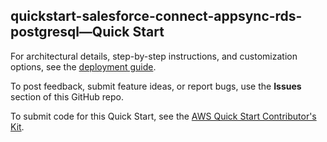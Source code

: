
## quickstart-salesforce-connect-appsync-rds-postgresql—Quick Start

For architectural details, step-by-step instructions, and customization options, see the [deployment guide](https://aws-quickstart.github.io/quickstart-salesforce-connect-appsync-rds-postgresql/).

To post feedback, submit feature ideas, or report bugs, use the **Issues** section of this GitHub repo. 

To submit code for this Quick Start, see the [AWS Quick Start Contributor's Kit](https://aws-quickstart.github.io/).